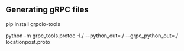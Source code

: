 ## Generating gRPC files
pip install grpcio-tools

python -m grpc_tools.protoc -I./ --python_out=./ --grpc_python_out=./ locationpost.proto